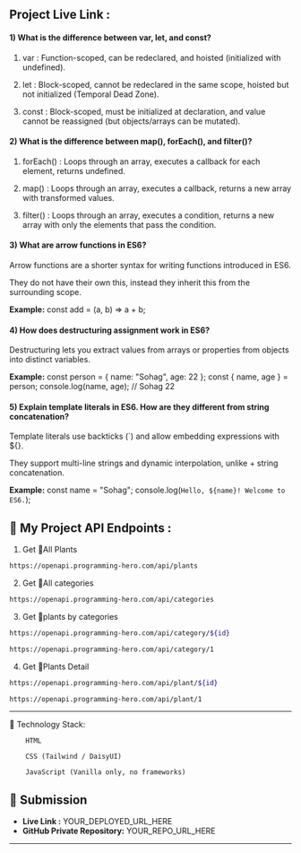 ## Project Live Link : 



#### 1) What is the difference between var, let, and const?

1. var : Function-scoped, can be redeclared, and hoisted (initialized with undefined).

2. let : Block-scoped, cannot be redeclared in the same scope, hoisted but not initialized (Temporal Dead Zone).

3. const : Block-scoped, must be initialized at declaration, and value cannot be reassigned (but objects/arrays can be mutated).

#### 2) What is the difference between map(), forEach(), and filter()? 

1. forEach() : Loops through an array, executes a callback for each element, returns undefined.

2. map() : Loops through an array, executes a callback, returns a new array with transformed values.

3. filter() : Loops through an array, executes a condition, returns a new array with only the elements that pass the condition.

#### 3) What are arrow functions in ES6?

Arrow functions are a shorter syntax for writing functions introduced in ES6.

They do not have their own this, instead they inherit this from the surrounding scope.

**Example:** 
const add = (a, b) => a + b;


#### 4) How does destructuring assignment work in ES6?

Destructuring lets you extract values from arrays or properties from objects into distinct variables.

**Example:** 
const person = { name: "Sohag", age: 22 };
const { name, age } = person; 
console.log(name, age); // Sohag 22


#### 5) Explain template literals in ES6. How are they different from string concatenation?

Template literals use backticks (`) and allow embedding expressions with ${}.

They support multi-line strings and dynamic interpolation, unlike + string concatenation.

**Example:**
const name = "Sohag";
console.log(`Hello, ${name}! Welcome to ES6.`); 



🌴 My Project API Endpoints :
---
1. Get 🌴All Plants
```bash
https://openapi.programming-hero.com/api/plants
```

2. Get 🌴All categories <br/>
```bash
https://openapi.programming-hero.com/api/categories
```


3. Get 🌴plants by categories <br/>
```bash
https://openapi.programming-hero.com/api/category/${id}
```

```bash
https://openapi.programming-hero.com/api/category/1
```

4. Get 🌴Plants Detail <br/>

```bash
https://openapi.programming-hero.com/api/plant/${id}
```

```bash
https://openapi.programming-hero.com/api/plant/1
```
---










🧰 Technology Stack:
        
        HTML

        CSS (Tailwind / DaisyUI)

        JavaScript (Vanilla only, no frameworks)







## 🔗 Submission
- **Live Link :** YOUR_DEPLOYED_URL_HERE  
- **GitHub Private Repository:** YOUR_REPO_URL_HERE  

---